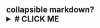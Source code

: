 ## collapsible markdown? <details> <summary> # CLICK ME </summary> <p> #### yes, even hidden code blocks! ```python print("hello world!")
